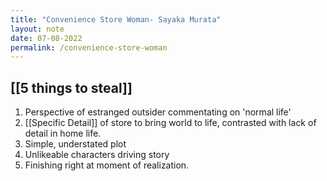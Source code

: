 ```yaml
---
title: "Convenience Store Woman- Sayaka Murata"
layout: note
date: 07-08-2022
permalink: /convenience-store-woman
---
```


## [[5 things to steal]]

1.  Perspective of estranged outsider commentating on 'normal life'
2.  [[Specific Detail]] of store to bring world to life, contrasted with lack of detail in home life.
3.  Simple, understated plot
4.  Unlikeable characters driving story
5.  Finishing right at moment of realization.
